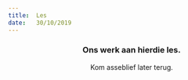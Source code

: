 ```yaml
---
title:  Les
date:   30/10/2019
---
```


### <center>Ons werk aan hierdie les.</center>
<center>Kom asseblief later terug.</center>